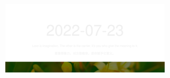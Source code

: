 <!-- [START DAILY SAYING] -->
<!-- Please keep comment here to allow auto update -->
<p align="center"><img src="assets/daily-saying/2022-07-23.svg"/></p>
<!-- [END DAILY SAYING] -->

<!-- <p align="center"><img alt="profile views" src="https://komarev.com/ghpvc/?username=bubkoo&color=brightgreen&style=flat-square&label=PROFILE+VIEWS" /></p> -->
